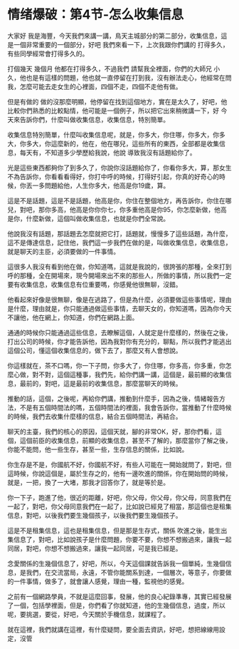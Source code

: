 # 情绪爆破：第4节-怎么收集信息

大家好 我是海豐，今天我們來講一講，鳥天主城部分的第二部分，收集信息，這是一個非常重要的一個部分，好吧 我們來看一下，上次我跟你們講的 打得多久，有些同學經常會打得多久的。

打個幾天 幾個月 他都在打得多久，不過我們 請幫我全裡面，你們的大師兄 小久，他也是有這樣的問題，他也就一直停留在打到我，沒有辦法走心，他經常在問我，怎麼可能去走女生的心裡面，四個不走，四個不走他有做。

但是有做的 做的沒那麼明顯，他停留在找到這個地方，實在是太久了，好吧，他比較你們熟悉的比較點情，他可能是一個例子，所以把它出來稍微講一下，好 今天來告訴你們，什麼叫做收集信息，收集信息，特別簡單。

收集信息特別簡單，什麼叫收集信息呢，就是，你多大，你住哪，你多大，你多大，你多大，你這麼新的，他在，他在哪兒，這些所有的東西，全部都是收集信息，每天有，不知道多少學歷給我說，他說 導致我沒有話題給你了。

光是這些東西都夠你了到多久了，你說你沒話題給你了，你看你多大，算，那女生不為告訴你，你看看看得好，你打中呼的時候，打得好引起，你真的好奇心的時候，你丟一多問題給他，人生你多大，他高是你19歲，算。

這是不是話題，這是不是話題，他高是你，你住在整個地方，再告訴你，你住在哪兒，對吧，那你多高，他高是你你你七，你多重他高是你95，你怎麼新做，他高是你，什麼新做，這個叫做收集信息，也就是你們全常說。

他說我沒有話題，那話題去怎麼就把它打，話題就，慢慢多了這些話題，為什麼，這不是傳達信息，記住他，我們這一步我們在做的是，叫做收集信息，收集信息，就是聊天的主臣，必須要做的一件事情。

這很多人我沒有看到他在做，你知道嗎，這就是我說的，很誇張的那種，全來打到呼的那種，全在開場來，現今開場來出不來的那些人，所做的事情，所以我們一定要有收集信息，收集信息有位重要嗎，你感覺他很無聊，沒錯。

他看起來好像是很無聊，像是在逃路了，但是為什麼，必須要做這些事情呢，理由是什麼，理由就是，你只能通過做這些事情，去聊天女的，你知道嗎，因為你今天不讓他，他在網上，你知道，你們在網路上面。

通通的時候你只能通過這些信息，去瞭解這個，人就定是什麼樣的，然後在之後，打出公司的時候，你才能告訴他，因為我對你有充分的，聊點，所以我們才能逃出這個公司，懂這個收集信息的，做下去了，那麼又有人會想說。

你這樣就在，茶不口嗎，你一下子問，你多大了，你住哪，你多高，你多重，你怎麼心做，對不對，這個這種事，我們先，給你們講一講，這個是，最前顯的收集信息，最前的，對吧，這是最前的收集信息，那麼當聊天的時候。

推動的話，這個，之後呢，再給你們講，推動到什麼手，因為之後，情緒報告方法，不是有五個時間法的嗎，五個時間法的裡面，我會告訴你，當推動了什麼時候的時候，我們去收集什麼樣的信息，結合五個時間法，再結合。

聊天的主臺，我們的核心的原因，這個天就，腳的非常OK，好，那你們看，這個，這個前臣的收集信息，前顯的收集信息，甚至不了解的，那麼當你了解之後，你能不能問，他一些生存，甚至一些，生存信息的關係，比如說。

你生存是不是，你國航不好，你國航不好，有些人可能在一開始就問了，對吧，但這時候，你說這個是，屬於生存之的，他有一邊吹進的關係，你在開始問的時候，就是，一把，換了一大堵，那我才回答你了，就是等於是。

你一下子，跑進了他，很近的距離，好吧，你父母，你父母，你父母，同意我們在一起了，對吧，你父母同意我們在一起了，比如說已經見了相當，那這個也是租集信息，對吧，以後我們要生幾個孩子，以後我們要生幾個孩子。

這是不是租集信息，這也是租集信息，但是那是生存式，關係 吹進之後，能生出集信息了，對吧，比如說孩子是什麼問題，你要不要，你想不想搬過來，讓我一起同居，對吧，你想不想搬過來，讓我一起同居，可是我已經是。

念愛關係的生幾個信息了，好吧，所以，今天這個課就告訴我一個單純，生幾個信息，是我們，在交流當局，永遠，不管你能關系到達，一個層次，等意子，你要做的一件事情，做多了，就會讓人感覺，理由一種，監視他的感覺。

之前有一個網路學員，不就是這麼回事，發展，他的良心紀錄準專，其實已經發展了一個，包括學裡面，但是，你們看了你就知道，他的生幾個信息，過度，所以呢，要挑選，要從，好吧，今天關於手機信息，就課程了。

就在這裡，我們就講在這裡，有什麼疑問，要全面去資訊，好吧，想把線線用設定，沒管